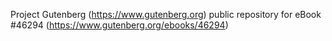 Project Gutenberg (https://www.gutenberg.org) public repository for eBook #46294 (https://www.gutenberg.org/ebooks/46294)
